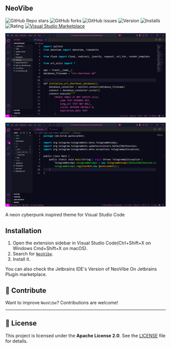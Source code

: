 ## NeoVibe

![GitHub Repo stars](https://img.shields.io/github/stars/BirukBelihu/neovibe)
![GitHub forks](https://img.shields.io/github/forks/BirukBelihu/neovibe)
![GitHub issues](https://img.shields.io/github/issues/BirukBelihu/neovibe)
![Version](https://vsmarketplacebadge.apphb.com/version/birukbelihu.neovibe.svg)
![Installs](https://vsmarketplacebadge.apphb.com/installs/birukbelihu.neovibe.svg)
![Rating](https://vsmarketplacebadge.apphb.com/rating-short/birukbelihu.neovibe.svg)
[![Visual Studio Marketplace](https://img.shields.io/badge/VS%20Code-NeoVibe-blue?logo=visual-studio-code)](https://marketplace.visualstudio.com/items?itemName=birukbelihu.neonvibe)

![pyglow Sample](https://github.com/birukbelihu/neovibe/raw/master/images/sample_1.png)

![pyglow Sample](https://github.com/birukbelihu/neovibe/raw/master/images/sample_2.png)

A neon cyberpunk inspired theme for Visual Studio Code

## Installation

1. Open the extension sidebar in Visual Studio Code(Ctrl+Shift+X on Windows Cmd+Shift+X on macOS).
2. Search for [`NeoVibe`](https:://www.example.com).
3. Install it.

You can also check the Jetbrains IDE's Version of NeoVibe On Jetbrains Plugin marketplace.

## 🙌 Contribute

Want to improve `NeoVibe`? Contributions are welcome!

---

## 📄 License

This project is licensed under the **Apache License 2.0**. See
the [LICENSE](https://github.com/birukbelihu/neovibe/blob/master/LICENSE) file for details.
